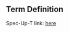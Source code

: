 ## Term Definition

Spec-Up-T link: <a href='https://weboftrust.github.io/WOT-terms/docs/glossary/TOAD'>here</a>
